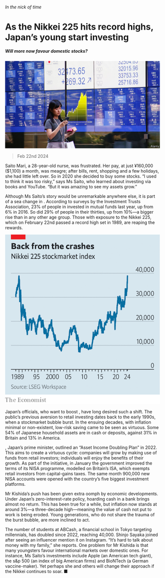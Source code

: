 ###### In the nick of time

# As the Nikkei 225 hits record highs, Japan’s young start investing 

##### Will more now favour domestic stocks? 

![image](images/20240224_FNP001.jpg) 

> Feb 22nd 2024 

Saito Mari, a 28-year-old nurse, was frustrated. Her pay, at just ¥160,000 ($1,100) a month, was meagre; after bills, rent, shopping and a few holidays, she had little left over. So in 2020 she decided to buy some stocks. “I used to think it was too risky,” says Ms Saito, who learned about investing via books and YouTube. “But it was amazing to see my assets grow.” 

Although Ms Saito’s story would be unremarkable anywhere else, it is part of a sea change in . According to surveys by the Investment Trusts Association, 23% of people in  invested in mutual funds last year, up from 6% in 2016. So did 29% of people in their thirties, up from 10%—a bigger rise than in any other age group. Those with exposure to the Nikkei 225, which on February 22nd passed a record high set in 1989, are reaping the rewards.

![image](images/20240224_FNC505.png) 


Japan’s officials, who want to boost , have long desired such a shift. The public’s previous aversion to retail investing dates back to the early 1990s, when a stockmarket bubble burst. In the ensuing decades, with inflation minimal or non-existent, low-risk saving came to be seen as virtuous. Some 54% of Japanese household assets are in cash or deposits, against 31% in Britain and 13% in America. 

, Japan’s prime minister, outlined an “Asset Income Doubling Plan” in 2022. This aims to create a virtuous cycle: companies will grow by making use of funds from retail investors; individuals will enjoy the benefits of their growth. As part of the initiative, in January the government improved the terms of its NISA programme, modelled on Britain’s ISA, which exempts retail investors from capital-gains taxes. The same month 900,000 new NISA accounts were opened with the country’s five biggest investment platforms. 

Mr Kishida’s push has been given extra oomph by economic developments. Under Japan’s zero-interest-rate policy, hoarding cash in a bank brings almost no return. This has been true for a while, but inflation now stands at around 3%—a three-decade high—meaning the value of cash not put to work is being eroded. Young generations, who do not share the trauma of the burst bubble, are more inclined to act.

The number of students at ABCash, a financial school in Tokyo targeting millennials, has doubled since 2022, reaching 40,000. Shinjo Sayaka joined after seeing an influencer mention it on Instagram. “It’s hard to talk about money with my family,” she reports. One problem for Mr Kishida is that many youngsters favour international markets over domestic ones. For instance, Ms Saito’s investments include Apple (an American tech giant), the s&amp;p 500 (an index of big American firms) and BioNTech (a German vaccine-maker). Yet perhaps she and others will change their approach if the Nikkei continues to soar. ■


